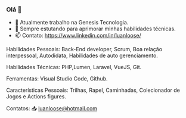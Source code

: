 ### Olá 👋

- 🔭 Atualmente trabalho na Genesis Tecnologia.
- 🌱 Sempre estutando para aprimorar minhas habilidades técnicas.
- 📫 Contato: https://www.linkedin.com/in/luanloose/

Habilidades Pessoais:
Back-End developer, Scrum, Boa relação interpessoal, Autodidata, Habilidades de auto gerenciamento.

Habilidades Técnicas: PHP,Lumen, Laravel, VueJS, Git.

Ferramentas: Visual Studio Code, Github.

Características Pessoais: Trilhas, Rapel, Caminhadas, Colecionador de Jogos e Actions figures.

Contatos:
📥 luanloose@hotmail.com
